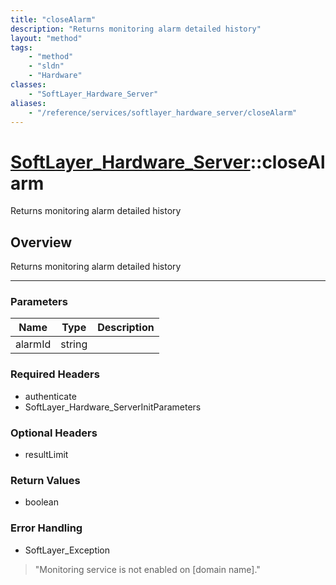 ```yaml
---
title: "closeAlarm"
description: "Returns monitoring alarm detailed history"
layout: "method"
tags:
    - "method"
    - "sldn"
    - "Hardware"
classes:
    - "SoftLayer_Hardware_Server"
aliases:
    - "/reference/services/softlayer_hardware_server/closeAlarm"
---
```

# [SoftLayer_Hardware_Server](/reference/services/SoftLayer_Hardware_Server)::closeAlarm

Returns monitoring alarm detailed history


## Overview 
Returns monitoring alarm detailed history 

-----

### Parameters 
|Name | Type | Description |
| --- | --- | --- |
|alarmId| string| |


### Required Headers
* authenticate
* SoftLayer_Hardware_ServerInitParameters


### Optional Headers
* resultLimit

### Return Values
* boolean



### Error Handling

* SoftLayer_Exception 

> "Monitoring service is not enabled on [domain name]." 



